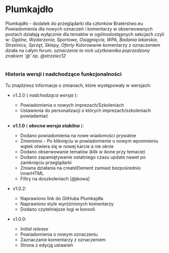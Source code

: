 # Plumkajdło
Plumkajdło - dodatek do przeglądarki dla członków Braterstwo.eu
Powiadomienia dla nowych oznaczeń i komentarzy w obserwowanych postach działają wyłącznie dla
tematów w ogólnodostępnych sekcjach czyli w:
*Ogólne, Wydarzenia, Sportowe, Osiągnięcia, WPA, Badania lekarskie, Strzelnice, Sprzęt, Sklepy, Oferty*
Kolorowanie komentarzy z oznaczeniem działa na całym forum.
*oznaczenie to nick użytkownika poprzedzony znakiem '@' np. @strzelec12*
#
### Historia wersji i nadchodzące funkcjonalności
Tu znajdziesz informacje o zmianach, które występowały w wersjach:

+ v1.2.0 ( *nadchodząca wersja* ):
	- Powiadomienia o nowych imprezach/Szkoleniach
	- Ustawienia do personalizacji o których imprezach/szkoleniach powiadamiać

+ **v1.1.0** ( ***obecna wersja stabilna*** ):
	- Dodano powiadomienia na nowe wiadomości prywatne
	- Zmieniono - Po kliknięciu w powiadomienie o nowym wpomnieniu wątek otwiera się w nowej karcie a nie oknie
	- Dodano obserwowanie tematów (klik w ikone przy temacie)
	- Dodano zapamiętywanie ostatniego czasu update nawet po zamknięciu przeglądarki
	- Zmiana działania na createElement zamiast bezpośrednio innerHTML
	- Filtry na doszkoleniach [@jkowa]
	
+ v1.0.2:
	- Naprawiono link do GitHuba Plumkajdła
	- Naprawiono style wyróżnionych komentarzy
	- Dodano czytelniejsze logi w konsoli
	
+ v1.0.0:
	- *Initial release*
	- Powiadomienia o nowym oznaczeniu
	- Zaznaczanie komentarzy z oznaczeniem
	- Strona z edycją ustawień

